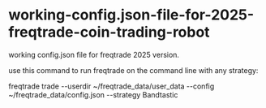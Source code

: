 # working-config.json-file-for-2025-freqtrade-coin-trading-robot
working config.json file for freqtrade 2025 version. 

use this command to run freqtrade on the command line with any strategy:

freqtrade trade --userdir ~/freqtrade_data/user_data --config ~/freqtrade_data/config.json --strategy Bandtastic
